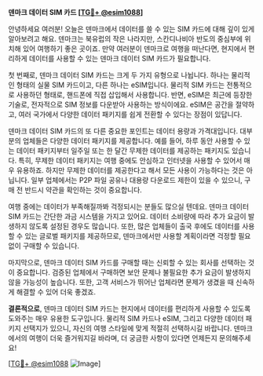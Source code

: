 **덴마크 데이터 SIM 카드 [[TG💪+ @esim1088](https://t.me/s/esim1088)]**

안녕하세요 여러분! 오늘은 덴마크에서 데이터를 쓸 수 있는 SIM 카드에 대해 깊이 있게 알아보려고 해요. 덴마크는 북유럽의 작은 나라지만, 스칸디나비아 반도의 중심부에 위치해 있어 여행하기 좋은 곳이죠. 만약 여러분이 덴마크로 여행을 떠난다면, 현지에서 편리하게 데이터를 사용할 수 있는 덴마크 데이터 SIM 카드가 필요합니다.

첫 번째로, 덴마크 데이터 SIM 카드는 크게 두 가지 유형으로 나뉩니다. 하나는 물리적인 형태의 실물 SIM 카드이고, 다른 하나는 eSIM입니다. 물리적 SIM 카드는 전통적으로 사용하던 형태로, 핸드폰에 직접 삽입해서 사용합니다. 반면, eSIM은 최근에 등장한 기술로, 전자적으로 SIM 정보를 다운받아 사용하는 방식이에요. eSIM은 공간을 절약하고, 여러 국가에서 다양한 데이터 패키지를 쉽게 전환할 수 있다는 장점이 있답니다.

덴마크 데이터 SIM 카드의 또 다른 중요한 포인트는 데이터 용량과 가격대입니다. 대부분의 업체들은 다양한 데이터 패키지를 제공합니다. 예를 들어, 하루 동안 사용할 수 있는 데이터 패키지부터 일주일 또는 한 달간 무제한 데이터를 제공하는 패키지도 있습니다. 특히, 무제한 데이터 패키지는 여행 중에도 안심하고 인터넷을 사용할 수 있어서 매우 유용하죠. 하지만 무제한 데이터를 제공한다고 해서 모든 사용이 가능하다는 것은 아닙니다. 일부 업체에서는 P2P 파일 공유나 대용량 다운로드 제한이 있을 수 있으니, 구매 전 반드시 약관을 확인하는 것이 중요합니다.

여행 중에는 데이터가 부족해질까봐 걱정되시는 분들도 많으실 텐데요. 덴마크 데이터 SIM 카드는 간단한 과금 시스템을 가지고 있어요. 데이터 소비량에 따라 추가 요금이 발생하지 않도록 설정된 경우도 많습니다. 또한, 많은 업체들이 출국 후에도 데이터를 사용할 수 있는 글로벌 패키지를 제공하므로, 덴마크에서만 사용할 계획이라면 걱정할 필요 없이 구매할 수 있습니다.

마지막으로, 덴마크 데이터 SIM 카드를 구매할 때는 신뢰할 수 있는 회사를 선택하는 것이 중요합니다. 검증된 업체에서 구매하면 보안 문제나 불필요한 추가 요금이 발생하지 않을 가능성이 높습니다. 또한, 고객 서비스가 뛰어난 업체라면 문제가 생겼을 때 신속하게 해결할 수 있어 더욱 좋겠죠.

**결론적으로**, 덴마크 데이터 SIM 카드는 현지에서 데이터를 편리하게 사용할 수 있도록 도와주는 매우 유용한 도구입니다. 물리적 SIM 카드나 eSIM, 그리고 다양한 데이터 패키지 선택지가 있으니, 자신의 여행 스타일에 맞게 적절히 선택하시길 바랍니다. 덴마크에서의 여행이 더욱 즐거워지길 바라며, 더 궁금한 사항이 있다면 언제든지 문의해주세요! 

[[TG💪+ @esim1088](https://t.me/s/esim1088) ![Image](https://i.postimg.cc/Y0z9fWf4/image.png)]